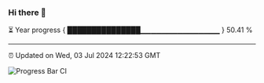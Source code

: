 ### Hi there 👋

⏳ Year progress { ███████████████▁▁▁▁▁▁▁▁▁▁▁▁▁▁▁ } 50.41 %

---

⏰ Updated on Wed, 03 Jul 2024 12:22:53 GMT

![Progress Bar CI](https://github.com/liununu/liununu/workflows/Progress%20Bar%20CI/badge.svg)
